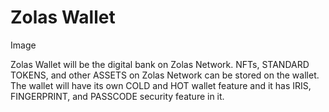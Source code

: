 # Zolas Wallet

Image

Zolas Wallet will be the digital bank on Zolas Network. NFTs, STANDARD TOKENS, and other ASSETS on Zolas Network can be stored on the wallet. The wallet will have its own COLD and HOT wallet feature and it has IRIS, FINGERPRINT, and PASSCODE security feature in it.
